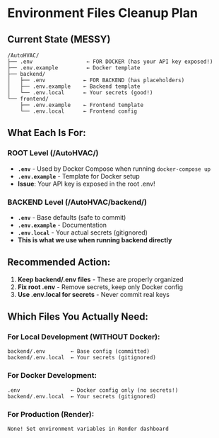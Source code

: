 # Environment Files Cleanup Plan

## Current State (MESSY)
```
/AutoHVAC/
├── .env                 ← FOR DOCKER (has your API key exposed!)
├── .env.example         ← Docker template
├── backend/
│   ├── .env            ← FOR BACKEND (has placeholders)
│   ├── .env.example    ← Backend template  
│   └── .env.local      ← Your secrets (good!)
└── frontend/
    ├── .env.example    ← Frontend template
    └── .env.local      ← Frontend config
```

## What Each Is For:

### ROOT Level (/AutoHVAC/)
- **`.env`** - Used by Docker Compose when running `docker-compose up`
- **`.env.example`** - Template for Docker setup
- **Issue**: Your API key is exposed in the root .env!

### BACKEND Level (/AutoHVAC/backend/)
- **`.env`** - Base defaults (safe to commit)
- **`.env.example`** - Documentation
- **`.env.local`** - Your actual secrets (gitignored)
- **This is what we use when running backend directly**

## Recommended Action:

1. **Keep backend/.env files** - These are properly organized
2. **Fix root .env** - Remove secrets, keep only Docker config
3. **Use .env.local for secrets** - Never commit real keys

## Which Files You Actually Need:

### For Local Development (WITHOUT Docker):
```
backend/.env        ← Base config (committed)
backend/.env.local  ← Your secrets (gitignored)
```

### For Docker Development:
```
.env                ← Docker config only (no secrets!)
backend/.env.local  ← Your secrets (gitignored)
```

### For Production (Render):
```
None! Set environment variables in Render dashboard
```
